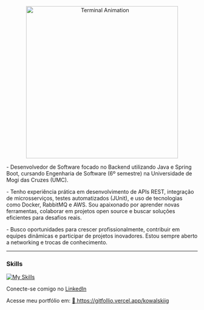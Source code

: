 <p align="center">
  <img src="https://media.giphy.com/media/ZVik7pBtu9dNS/giphy.gif" alt="Terminal Animation" width="400"/>
</p>
<p> - Desenvolvedor de Software focado no Backend utilizando Java e Spring Boot, cursando Engenharia de Software (6º semestre) na Universidade de Mogi das Cruzes (UMC).</p>
<p> - Tenho experiência prática em desenvolvimento de APIs REST, integração de microsserviços, testes automatizados (JUnit), e uso de tecnologias como Docker, RabbitMQ e AWS. Sou apaixonado por aprender novas ferramentas, colaborar em projetos open source e buscar soluções eficientes para desafios reais.</p>
<p> - Busco oportunidades para crescer profissionalmente, contribuir em equipes dinâmicas e participar de projetos inovadores. Estou sempre aberto a networking e trocas de conhecimento.</p>

<hr>

### Skills

[![My Skills](https://skillicons.dev/icons?i=java,spring,postgres,docker,aws,git,githubactions,rabbitmq,junit)](https://skillicons.dev)



Conecte-se comigo no [LinkedIn](https://www.linkedin.com/in/gustavokowalski/) 


Acesse meu portfólio em: 
<a href="https://gitfollio.vercel.app/kowalskiig"> 🔗
  https://gitfollio.vercel.app/kowalskiig
</a>

<!-- GitFolio:start
{
  "gitfolio": "on",
  "name": "Gustavo Kowalski",
  "email": "gukowalski.dev@gmail.com",
  "tagline": "Back-end developer",
  "avatar_url": "https://avatars.githubusercontent.com/u/132960061?v=4",
  "website": "",
  "githubUser": "kowalskiig",
  "linkedinUser": "https://www.linkedin.com/in/gustavokowalski/",
  "about": "Estudante de Engenharia de Software (UMC, 6º semestre, noturno) focado no desenvolvimento Backend utlizando Java e Spring Boot. ",
  "showStars": true,
  "showFollowers": true,
  "followers": 5,
  "following": 1,
  "themeId": "cyberpunk",
  "tech": [
  "Java",
  "Spring Boot"
],
  "projects": [
  {
    "id": 1066631063,
    "repoName": "Breast-Cancer-Wisconsin",
    "url": "https://github.com/kowalskiig/Breast-Cancer-Wisconsin",
    "stars": 0,
    "description": "Pesquisa com Machine Learning (SVM) e Scikit-learn aplicada ao dataset Breast Cancer Wisconsin, avaliando desempenho com K-Fold e ShuffleSplit para diagnóstico biomédico.",
    "image": "",
    "techs": [
      "Python",
      "Scikit-learn",
      "Pandas",
      "NumPy"
    ],
    "deploy": "",
    "highlighted": false
  },
  {
    "id": 1051706115,
    "repoName": "Analisador-Credito",
    "url": "https://github.com/kowalskiig/Analisador-Credito",
    "stars": 0,
    "description": "Projeto usando arquitetura de microservicos com Spring Boot, comunicação assíncrona com RabbitMQ.",
    "image": "",
    "techs": [
      "Java",
      "Spring Boot",
      "RabbitMQ",
      "Docker",
      "PostgreSQL"
    ],
    "deploy": "",
    "highlighted": false
  },
  {
    "id": 1015595945,
    "repoName": "Api-compartihar-receitas",
    "url": "https://github.com/kowalskiig/Api-compartihar-receitas",
    "stars": 0,
    "description": "REST API para gerenciamento de receitas, construída em Spring Boot, com CI/CD, cobertura alta de código(90%) e documentação no Swagger.",
    "image": "",
    "techs": [
      "Java",
      "Spring Boot",
      "Spring Security",
      "OAuth2/JWT",
      "JUnit",
      "Docker",
      "GitHub Actions",
      "Swagger/OpenAPI"
    ],
    "deploy": "",
    "highlighted": true
  }
]
}
GitFolio:end -->
  

